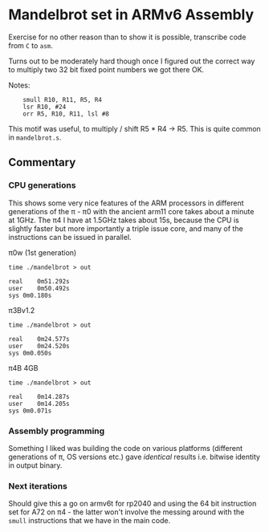 # Mandelbrot set in ARMv6 Assembly

Exercise for no other reason than to show it is possible, transcribe code from `C` to `asm`.

Turns out to be moderately hard though once I figured out the correct way to multiply two 32 bit fixed point numbers we got there OK.

Notes:

```assembly
    smull R10, R11, R5, R4
    lsr R10, #24
    orr R5, R10, R11, lsl #8
```

This motif was useful, to multiply / shift R5 * R4 -> R5. This is quite common in `mandelbrot.s`.

## Commentary

### CPU generations

This shows some very nice features of the ARM processors in different generations of the π - π0 with the ancient arm11 core takes about a minute at 1GHz. The π4 I have at 1.5GHz takes about 15s, because the CPU is slightly faster but more importantly a triple issue core, and many of the instructions can be issued in parallel.

π0w (1st generation)

```
time ./mandelbrot > out

real	0m51.292s
user	0m50.492s
sys	0m0.180s
```

π3Bv1.2

```
time ./mandelbrot > out

real	0m24.577s
user	0m24.520s
sys	0m0.050s
```

π4B 4GB

```
time ./mandelbrot > out

real	0m14.287s
user	0m14.205s
sys	0m0.071s
```

### Assembly programming

Something I liked was building the code on various platforms (different generations of π, OS versions etc.) gave _identical_ results i.e. bitwise identity in output binary.

### Next iterations

Should give this a go on armv6t for rp2040 and using the 64 bit instruction set for A72 on π4 - the latter won't involve the messing around with the `smull` instructions that we have in the main code.
